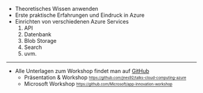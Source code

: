 - Theoretisches Wissen anwenden
- Erste praktische Erfahrungen und Eindruck in Azure
- Einrichten von verschiedenen Azure Services
    1. API
    2. Datenbank
    3. Blob Storage
    4. Search
    5. uvm.

---

- Alle Unterlagen zum Workshop findet man auf [GitHub](https://github.com/jnes92/talks-cloud-computing-azure)
    - Präsentation & Workshop  [<sub><sup>https://github.com/jnes92/talks-cloud-computing-azure</sub></sup>](https://github.com/jnes92/talks-cloud-computing-azure)
    - Microsoft Workshop [<sub><sup>https://github.com/Microsoft/app-innovation-workshop</sub></sup>](https://github.com/Microsoft/app-innovation-workshop)
